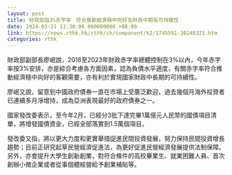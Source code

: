 ```yaml
---
layout: post
title: 財政部指3%赤字率　符合推動經濟穩中向好及財政中期長可持續性
date: 2024-03-21 11:30:06.000000000 +08:00
link: https://news.rthk.hk/rthk/ch/component/k2/1745591-20240321.htm
categories: rthk
---
```


財政部副部長廖岷說，2018至2023年財政赤字率總體控制在3%以內，今年赤字率按3%安排，亦是綜合考慮各方面因素，認為負債水平適度，有關赤字率符合推動經濟穩中向好的客觀需要，亦有利於實現國家財政中長期的可持續性。

廖岷又說，留意到中國政府債券一直在市場上受廣泛歡迎，過去幾個月海外投資者已連續多月淨增持，成為亞洲表現最好的政府債券之一。

國家發改委表示，至今年2月，已經分3批下達完畢1萬億元人民幣的國債項目清單，將增發國債資金，已經全部落實到1.5萬個項目。

發改委又指，將以更大力度和更實舉措促進民間投資發展，努力保持民間投資增長趨勢；目前正研究起草民營經濟促進法，為更好促進民營經濟發展提供法制保障。另外，亦會提升大學生創新創業，對符合條件的高校畢業生、就業困難人員、首次創辦小微企業或者從事個體經營給予創業補貼等。
